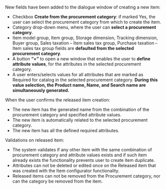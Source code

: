 New fields have been added to the dialogue window of creating a new item:
- Checkbox **Create from the procurement category**: if marked Yes, the user can select the procurement category from which to create the item.
- Category drop-down menu, where the user can **select a procurement category**.
- Item model group, Item group, Storage dimension, Tracking dimension, Buyer group, Sales taxation – Item sales tax group, Purchase taxation – Item sales tax group fields are **defaulted from the selected procurement category**.
 - A button **“+”** to open a new window that enables the user to **define attribute values**, for the attributes in the selected procurement category. 
- A user enters/selects values for all attributes that are marked as Required for catalog in the selected procurement category. **During this value selection, the Product name, Name, and Search name are simultaneously generated.**
 
When the user confirms the released item creation:
- The new item has the generated name from the combination of the procurement category and specified attribute values.
- The new item is automatically related to the selected procurement category.
- The new item has all the defined required attributes.

Validations on released item:
- The system validates if any other item with the same combination of procurement category and attribute values exists and if such item already exists the functionality prevents user to create item duplicate. 
- Attributes can not be deleted or edited once on the Released item that was created with the Item configurator functionality. 
- Released items can not be removed from the Procurement category, nor can the category be removed from the item. 